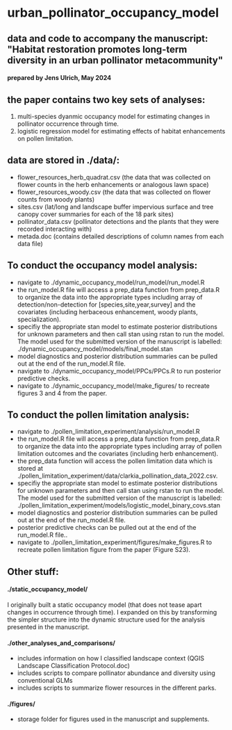 # urban_pollinator_occupancy_model

## data and code to accompany the manuscript: "Habitat restoration promotes long-term diversity in an urban pollinator metacommunity"

#### prepared by Jens Ulrich, May 2024

## the paper contains two key sets of analyses:
1) multi-species dyanmic occupancy model for estimating changes in pollinator occurrence through time.
2) logistic regression model for estimating effects of habitat enhancements on pollen limitation. 

## data are stored in ./data/:
- flower_resources_herb_quadrat.csv (the data that was collected on flower counts in the herb enhancements or analogous lawn space)
- flower_resources_woody.csv (the data that was collected on flower counts from woody plants)
- sites.csv (lat/long and landscape buffer impervious surface and tree canopy cover summaries for each of the 18 park sites)
- pollinator_data.csv (pollinator detections and the plants that they were recorded interacting with)
- metada.doc (contains detailed descriptions of column names from each data file)

## To conduct the occupancy model analysis:
- navigate to ./dynamic_occupancy_model/run_model/run_model.R
- the run_model.R file will access a prep_data function from prep_data.R to organize the data into the appropriate types including array of detection/non-detection for [species,site,year,survey] and the covariates (including herbaceous enhancement, woody plants, specialization).
- specifiy the appropriate stan model to estimate posterior distributions for unknown parameters and then call stan using rstan to run the model. The model used for the submitted version of the manuscript is labelled: ./dynamic_occupancy_model/models/final_model.stan
- model diagnostics and posterior distribution summaries can be pulled out at the end of the run_model.R file.
- navigate to ./dynamic_occupancy_model/PPCs/PPCs.R to run posterior predictive checks.
- navigate to ./dynamic_occupancy_model/make_figures/ to recreate figures 3 and 4 from the paper.

## To conduct the pollen limitation analysis:
- navigate to ./pollen_limitation_experiment/analysis/run_model.R
- the run_model.R file will access a prep_data function from prep_data.R to organize the data into the appropriate types including array of pollen limitation outcomes and the covariates (including herb enhancement).
- the prep_data function will access the pollen limitation data which is stored at ./pollen_limitation_experiment/data/clarkia_pollination_data_2022.csv.
- specifiy the appropriate stan model to estimate posterior distributions for unknown parameters and then call stan using rstan to run the model. The model used for the submitted version of the manuscript is labelled: ./pollen_limitation_experiment/models/logistic_model_binary_covs.stan
- model diagnostics and posterior distribution summaries can be pulled out at the end of the run_model.R file.
- posterior predictive checks can be pulled out at the end of the run_model.R file..
- navigate to ./pollen_limitation_experiment/figures/make_figures.R to recreate pollen limitation figure from the paper (Figure S23).

## Other stuff:
#### ./static_occupancy_model/
I originally built a static occupancy model (that does not tease apart changes in occurrence through time). I expanded on this by transforming the simpler structure into the dynamic structure used for the analysis presented in the manuscript.

#### ./other_analyses_and_comparisons/
- includes information on how I classified landscape context (QGIS Landscape Classification Protocol.doc)
- includes scripts to compare pollinator abundance and diversity using conventional GLMs
- includes scripts to summarize flower resources in the different parks.

#### ./figures/
- storage folder for figures used in the manuscript and supplements.
